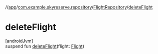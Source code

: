 //[app](../../../index.md)/[com.example.skyreserve.repository](../index.md)/[FlightRepository](index.md)/[deleteFlight](delete-flight.md)

# deleteFlight

[androidJvm]\
suspend fun [deleteFlight](delete-flight.md)(flight: [Flight](../../com.example.skyreserve.database.room.entity/-flight/index.md))
